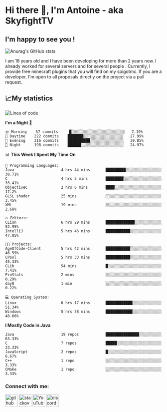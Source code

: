 # Hi there 👋, I'm Antoine - aka SkyfightTV
## I'm happy to see you !
![Anurag's GitHub stats](https://github-readme-stats.vercel.app/api?username=SKyfightTV&show_icons=true&theme=dark&count_private=true&)

I am 18 years old and I have been developing for more than 2 years now. I already worked for several servers and for several people . Currently, I provide free minecraft plugins that you will find on my spigotmc.
If you are a developer, I'm open to all proposals directly on the project via a pull request.

## 📈My statistics
<!--START_SECTION:waka-->
![Lines of code](https://img.shields.io/badge/From%20Hello%20World%20I%27ve%20Written-811%20Thousand%20lines%20of%20code-blue)

**I'm a Night 🦉** 

```text
🌞 Morning    57 commits     █░░░░░░░░░░░░░░░░░░░░░░░░   7.19% 
🌆 Daytime    222 commits    ███████░░░░░░░░░░░░░░░░░░   27.99% 
🌃 Evening    316 commits    ██████████░░░░░░░░░░░░░░░   39.85% 
🌙 Night      198 commits    ██████░░░░░░░░░░░░░░░░░░░   24.97%

```


📊 **This Week I Spent My Time On** 

```text
💬 Programming Languages: 
Java                     4 hrs 44 mins       █████████░░░░░░░░░░░░░░░░   38.71% 
C                        4 hrs 5 mins        ████████░░░░░░░░░░░░░░░░░   33.41% 
ObjectiveC               2 hrs 6 mins        ████░░░░░░░░░░░░░░░░░░░░░   17.2% 
GLSL shader              25 mins             ░░░░░░░░░░░░░░░░░░░░░░░░░   3.45% 
XML                      19 mins             ░░░░░░░░░░░░░░░░░░░░░░░░░   2.68%

🔥 Editors: 
CLion                    6 hrs 29 mins       █████████████░░░░░░░░░░░░   52.95% 
IntelliJ                 5 hrs 46 mins       ███████████░░░░░░░░░░░░░░   47.05%

🐱‍💻 Projects: 
AgeOfCode-Client         5 hrs 42 mins       ███████████░░░░░░░░░░░░░░   46.59% 
CPool                    5 hrs 33 mins       ███████████░░░░░░░░░░░░░░   45.33% 
CLib                     54 mins             █░░░░░░░░░░░░░░░░░░░░░░░░   7.41% 
ProStats                 2 mins              ░░░░░░░░░░░░░░░░░░░░░░░░░   0.29% 
day8                     1 min               ░░░░░░░░░░░░░░░░░░░░░░░░░   0.22%

💻 Operating System: 
Linux                    6 hrs 17 mins       ████████████░░░░░░░░░░░░░   51.34% 
Windows                  5 hrs 58 mins       ████████████░░░░░░░░░░░░░   48.66%

```

**I Mostly Code in Java** 

```text
Java                     19 repos            ███████████████░░░░░░░░░░   63.33% 
C                        7 repos             █████░░░░░░░░░░░░░░░░░░░░   23.33% 
JavaScript               2 repos             █░░░░░░░░░░░░░░░░░░░░░░░░   6.67% 
C++                      1 repo              ░░░░░░░░░░░░░░░░░░░░░░░░░   3.33% 
CMake                    1 repo              ░░░░░░░░░░░░░░░░░░░░░░░░░   3.33%

```



<!--END_SECTION:waka-->

### Connect with me:

[<img src='https://cdn.jsdelivr.net/npm/simple-icons@3.0.1/icons/github.svg' alt='github' height='40'>](https://github.com/SKyfightTV)  [<img src='https://cdn.jsdelivr.net/npm/simple-icons@3.0.1/icons/stackoverflow.svg' alt='stackoverflow' height='40'>](https://stackoverflow.com/users/16952856)  [<img src='https://cdn.jsdelivr.net/npm/simple-icons@3.0.1/icons/youtube.svg' alt='YouTube' height='40'>](https://www.youtube.com/channel/UCjzzQNjlBr-AZ5j1A8lMMKw)  [<img src='https://cdn.jsdelivr.net/npm/simple-icons@3.0.1/icons/discord.svg' alt='discord' height='40'>](https://discord.gg/u8yzVac)  
